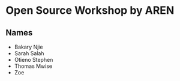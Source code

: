 
# Open Source Workshop by AREN

## Names


- Bakary Njie
- Sarah Salah
- Otieno Stephen
- Thomas Mwise
- Zoe
